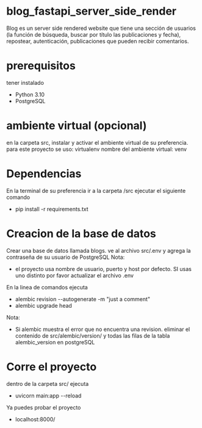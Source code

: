 # blog_fastapi_server_side_render

Blog es un server side rendered website  que tiene una sección de usuarios (la función de búsqueda, buscar por título las publicaciones y fecha), repostear, autenticación, publicaciones que pueden recibir comentarios.

# prerequisitos
 tener instalado
- Python 3.10
- PostgreSQL

# ambiente virtual (opcional)
en la carpeta src, instalar y activar el ambiente virtual de su preferencia.
para este proyecto se uso: virtualenv
nombre del ambiente virtual: venv

# Dependencias
En la terminal de su preferencia ir a la carpeta /src
ejecutar el siguiente comando
- pip install -r requirements.txt
  
# Creacion de la base de datos
Crear una base de datos llamada blogs.
ve al archivo src/.env y agrega la contraseña de su usuario de PostgreSQL
Nota:
- el proyecto usa nombre de usuario, puerto y host  por defecto. SI usas uno distinto
por favor actualizar el archivo .env

En la linea de comandos ejecuta 
- alembic revision --autogenerate -m "just a comment"
- alembic upgrade head

Nota:
- Si alembic muestra el error que no encuentra una revision. eliminar el contenido de src/alembic/version/ y todas las filas de la tabla alembic_version en postgreSQL

# Corre el proyecto
dentro de la carpeta src/ ejecuta
- uvicorn main:app --reload

Ya puedes probar el proyecto 
- localhost:8000/	

